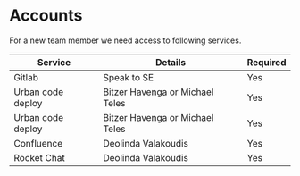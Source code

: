 # Accounts

For a new team member we need access to following services.

| Service     | Details                                   | Required |
| ----------- | ----------------------------------------- | -------- |
| Gitlab      | Speak to SE                               | Yes |
| Urban code deploy      | Bitzer Havenga or Michael Teles                        | Yes |
| Urban code deploy      | Bitzer Havenga or Michael Teles                        | Yes |
| Confluence      | Deolinda Valakoudis                       | Yes |
| Rocket Chat      | Deolinda Valakoudis                       | Yes |

